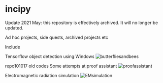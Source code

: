 # incipy
Update 2021 May: this repository is effectively archived. It will no longer be updated.

Ad hoc projects, side quests, archived projects etc

Include

Tensorflow object detection using Windows
![butterfliesandbees](https://drive.google.com/uc?id=1GK0lbVmvBBM-ciWJnp4lPjjd_jy9Igur)

repo101017 old codes
Some attempts at proof assistant
![proofassistant](https://drive.google.com/uc?id=1RebKlFgDKfwzVkcCY0ValRuDX2AQoW6L)

Electromagnetic radiation simulation
![EMsimulation](https://drive.google.com/uc?id=1x3vCG3FJfo-FOiZJOpxk7AJL44z0SI3b)
